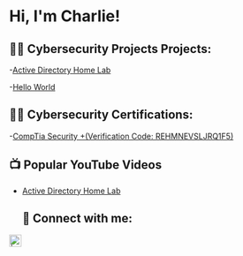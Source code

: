 <h1>Hi, I'm Charlie! 

<h2>👨‍💻 Cybersecurity Projects Projects:</h2>

-[Active Directory Home Lab](https://github.com/MustangGuy86/ActiveDirectoryLab/blob/main/README.md)

-[Hello World](https://github.com/CharlieTest/LABURL) 

  <h2>👨‍💻 Cybersecurity Certifications:</h2>
  
-[CompTia Security +(Verification Code: REHMNEVSLJRQ1F5)]( http://verify.CompTIA.org)
  
<h2>📺 Popular YouTube Videos</h2>

- [Active Directory Home Lab](https://www.youtube.com/watch?v=MHsI8hJmggI&t=268s)

  <h2> 🤳 Connect with me:</h2>


[<img align="left" alt="| LinkedIn" width="22px" src="https://cdn.jsdelivr.net/npm/simple-icons@v3/icons/linkedin.svg" />][linkedin]




[linkedin]: https://www.linkedin.com/in/charles-g-642172133
  


<!--
**joshmadakor1/joshmadakor1** is a ✨ _special_ ✨ repository because its `README.md` (this file) appears on your GitHub profile.

Here are some ideas to get you started:

- 🔭 I’m currently working on ...
- 🌱 I’m currently learning ...
- 👯 I’m looking to collaborate on ...
- 🤔 I’m looking for help with ...
- 💬 Ask me about ...
- 📫 How to reach me: ...
- 😄 Pronouns: ...
- ⚡ Fun fact: ...
-->
